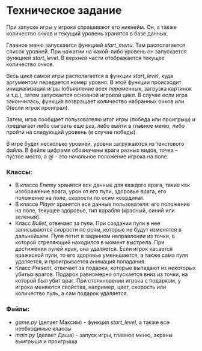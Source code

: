 # Техническое задание
При запуске игры у игрока спрашивают его никнейм. Он, а также количество очков и текущий уровень хранятся в базе данных.

Главное меню запускается функцией *start_menu*. Там располагается список уровней. При нажатии на какой-либо уровень он запускается функцией *start_level*. В верхней части отображается текущее количество очков.

Весь цикл самой игры располагается в функции *start_level*, куда аргументом передается номер уровня. В этой функции происходит инициализация игры (объявление всех переменных, загрузка картинок и т.д.), затем запускается основной игровой цикл. В случае если игра закончилась, функция возвращает количество набранных очков или 0(если игрок проиграл).

Затем, игра сообщает пользователю итог игры (победа или проигрыш) и предлагает либо сыграть еще раз, либо выйти в главное меню, либо пройти на следующий уровень (в случае победы).

В игре будет несколько уровней, уровни загружаются из текстового файла. В файле цифрами обозначены враги разных видов, точка – пустое место, а @ - это начальное положение игрока на поле.

### Классы:
- В классе *Enemy* хранятся все данные для каждого врага, такие как изображение врага, урон от его пули, здоровье врага, его положение на поле, скорости по осям координат.
- В классе *Player* хранятся все данные пользователя: его положение на поле, текущее здоровье, тип корабля (красный, синий или зеленый).
- Класс *Bullet*, отвечает за пули. При создании пули в нее записываются скорости по осям, которые не будут изменятся в дальнейшем. Пуля летит в заданном направлении из точки, в которой стреляющий находился в момент выстрела. При достижении пулей края, она удаляется. Если игрок касается вражеской пули, то его здоровье уменьшается, а также сама пуля удаляется, и проигрывается анимация попадания.
- Класс *Present*, отвечает за подарки, которые выпадают из некоторых убитых врагов. Подарок равномерно опускается вниз из точки, на которой был убит враг. При столкновении игрока с подарком, у игрока меняются свойства, например, цвет, скорость или количество пуль, а сам подарок удаляется.

### Файлы:
- *game.py* (делает Максим) - функция *start_level*, а также все необходимые классы
- *main.py* (делает Даша) - запуск игры, главное меню, экраны выигрыша и проигрыша
